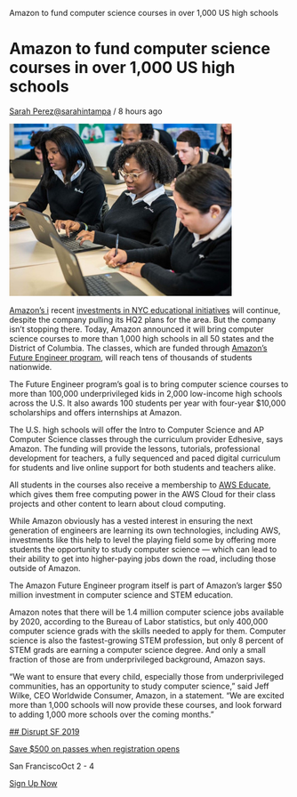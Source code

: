 Amazon to fund computer science courses in over 1,000 US high schools

# Amazon to fund computer science courses in over 1,000 US high schools

[Sarah Perez](https://techcrunch.com/author/sarah-perez/)[@sarahintampa](https://twitter.com/sarahintampa) / 8 hours ago

![amazon-future-engineer-school-kids-1.jpeg](../_resources/0455d8a6cc9e5f20d5e541eeff89dcde.jpg)

[Amazon’s i](https://crunchbase.com/organization/amazon) recent [investments in NYC educational initiatives](https://techcrunch.com/2019/02/14/amazons-nyc-educational-investments-will-continue-despite-cancellation-of-new-york-hq2/) will continue, despite the company pulling its HQ2 plans for the area. But the company isn’t stopping there. Today, Amazon announced it will bring computer science courses to more than 1,000 high schools in all 50 states and the District of Columbia. The classes, which are funded through [Amazon’s Future Engineer program](https://blog.aboutamazon.com/community/building-futures-in-computer-science), will reach tens of thousands of students nationwide.

The Future Engineer program’s goal is to bring computer science courses to more than 100,000 underprivileged kids in 2,000 low-income high schools across the U.S. It also awards 100 students per year with four-year $10,000 scholarships and offers internships at Amazon.

The U.S. high schools will offer the Intro to Computer Science and AP Computer Science classes through the curriculum provider Edhesive, says Amazon. The funding will provide the lessons, tutorials, professional development for teachers, a fully sequenced and paced digital curriculum for students and live online support for both students and teachers alike.

All students in the courses also receive a membership to [AWS Educate](https://aws.amazon.com/education/awseducate/14-and-older/), which gives them free computing power in the AWS Cloud for their class projects and other content to learn about cloud computing.

While Amazon obviously has a vested interest in ensuring the next generation of engineers are learning its own technologies, including AWS, investments like this help to level the playing field some by offering more students the opportunity to study computer science — which can lead to their ability to get into higher-paying jobs down the road, including those outside of Amazon.

The Amazon Future Engineer program itself is part of Amazon’s larger $50 million investment in computer science and STEM education.

Amazon notes that there will be 1.4 million computer science jobs available by 2020, according to the Bureau of Labor statistics, but only 400,000 computer science grads with the skills needed to apply for them. Computer science is also the fastest-growing STEM profession, but only 8 percent of STEM grads are earning a computer science degree. And only a small fraction of those are from underprivileged background, Amazon says.

“We want to ensure that every child, especially those from underprivileged communities, has an opportunity to study computer science,” said Jeff Wilke, CEO Worldwide Consumer, Amazon, in a statement. “We are excited more than 1,000 schools will now provide these courses, and look forward to adding 1,000 more schools over the coming months.”

[## Disrupt SF 2019](https://techcrunch.com/events/disrupt-sf-2019/?ref=rightrailpromo#tickets)

[Save $500 on passes when registration opens](https://techcrunch.com/events/disrupt-sf-2019/?ref=rightrailpromo#tickets)

San FranciscoOct 2 - 4

[Sign Up Now](https://techcrunch.com/events/disrupt-sf-2019/?ref=rightrailpromo#tickets)